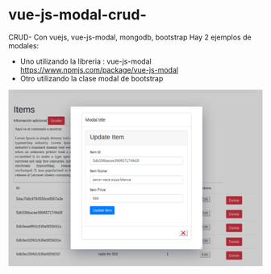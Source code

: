 # vue-js-modal-crud-
CRUD- Con vuejs,  vue-js-modal, mongodb, bootstrap
Hay 2 ejemplos de modales: 
  * Uno utilizando la libreria  : vue-js-modal 
    https://www.npmjs.com/package/vue-js-modal
  * Otro utilizando la clase modal de bootstrap

![Alt text](vuecrud2.png)
